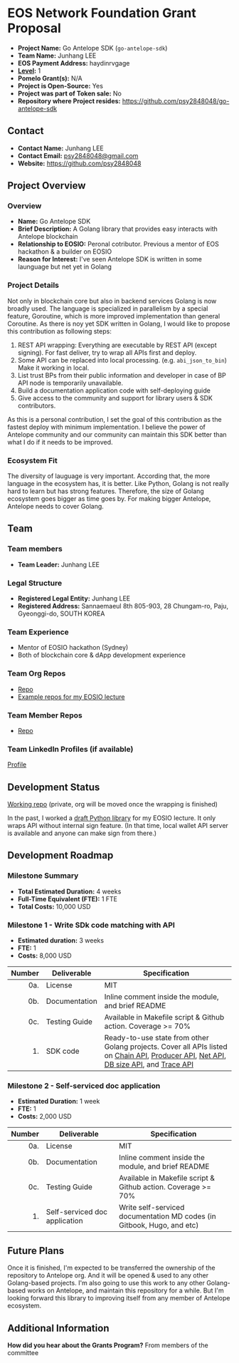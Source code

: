 # EOS Network Foundation Grant Proposal

- **Project Name:** Go Antelope SDK (`go-antelope-sdk`)
- **Team Name:** Junhang LEE
- **EOS Payment Address:** haydinrvgage
- **[Level](https://github.com/eosnetworkfoundation/grant-framework#grant-levels):** 1
- **Pomelo Grant(s):** N/A
- **Project is Open-Source:** Yes
- **Project was part of Token sale:** No
- **Repository where Project resides:** https://github.com/psy2848048/go-antelope-sdk

## Contact

- **Contact Name:** Junhang LEE
- **Contact Email:** psy2848048@gmail.com
- **Website:** https://github.com/psy2848048

## Project Overview

### Overview

- **Name:** Go Antelope SDK
- **Brief Description:** A Golang library that provides easy interacts with Antelope blockchain
- **Relationship to EOSIO:** Peronal cotributor. Previous a mentor of EOS hackathon & a builder on EOSIO
- **Reason for Interest:** I've seen Antelope SDK is written in some launguage but net yet in Golang

### Project Details

Not only in blockchain core but also in backend services Golang is now broadly used. The language is specialized in parallelism by a special feature, Goroutine, which is more improved implementation than general Coroutine. As there is noy yet SDK written in Golang, I would like to propose this contribution as following steps:

1. REST API wrapping: Everything are executable by REST API (except signing). For fast deliver, try to wrap all APIs first and deploy.
1. Some API can be replaced into local processing. (e.g. `abi_json_to_bin`) Make it working in local.
1. List trust BPs from their public information and developer in case of BP API node is temporarily unavailable.
1. Build a documentation application code with self-deploying guide
1. Give access to the community and support for library users & SDK contributors.

As this is a personal contribution, I set the goal of this contribution as the fastest deploy with minimum implementation. I believe the power of Antelope community and our community can maintain this SDK better than what I do if it needs to be improved.

### Ecosystem Fit

The diversity of lauguage is very important. According that, the more language in the ecosystem has, it is better. Like Python, Golang is not really hard to learn but has strong features. Therefore, the size of Golang ecosystem goes bigger as time goes by. For making bigger Antelope, Antelope needs to cover Golang.

## Team

### Team members

- **Team Leader:** Junhang LEE

### Legal Structure

- **Registered Legal Entity:** Junhang LEE
- **Registered Address:** Sannaemaeul 8th 805-903, 28 Chungam-ro, Paju, Gyeonggi-do, SOUTH KOREA

### Team Experience

- Mentor of EOSIO hackathon (Sydney)
- Both of blockchain core & dApp development experience

### Team Org Repos

- [Repo](https://github.com/psy2848048)
- [Example repos for my EOSIO lecture](https://github.com/psy2848048/deveos)

### Team Member Repos

- [Repo](https://github.com/psy2848048)

### Team LinkedIn Profiles (if available)

[Profile](https://www.linkedin.com/in/psy2848048/)

## Development Status

[Working repo](https://github.com/psy2848048/go-antelope-sdk) (private, org will be moved once the wrapping is finished)

In the past, I worked a [draft Python library](https://github.com/psy2848048/pyeosio) for my EOSIO lecture. It only wraps API without internal sign feature. (In that time, local wallet API server is available and anyone can make sign from there.)

## Development Roadmap

### Milestone Summary

- **Total Estimated Duration:** 4 weeks
- **Full-Time Equivalent (FTE):** 1 FTE
- **Total Costs:** 10,000 USD

### Milestone 1 - Write SDk code matching with API

- **Estimated duration:** 3 weeks
- **FTE:**  1
- **Costs:** 8,000 USD

| Number | Deliverable | Specification |
| -----: | ----------- | ------------- |
| 0a. | License | MIT |
| 0b. | Documentation | Inline comment inside the module, and brief README |
| 0c. | Testing Guide | Available in Makefile script & Github action. Coverage >= 70% |
| 1. | SDK code | Ready-to-use state from other Golang projects. Cover all APIs listed on [Chain API](https://developers.eos.io/manuals/eos/latest/nodeos/plugins/chain_api_plugin/api-reference/index), [Producer API](https://developers.eos.io/manuals/eos/latest/nodeos/plugins/producer_api_plugin/api-reference/index), [Net API](https://developers.eos.io/manuals/eos/latest/nodeos/plugins/net_api_plugin/api-reference/index), [DB size API](https://developers.eos.io/manuals/eos/latest/nodeos/plugins/db_size_api_plugin/api-reference/index), and [Trace API](https://developers.eos.io/manuals/eos/latest/nodeos/plugins/trace_api_plugin/api-reference/index) |

### Milestone 2 - Self-serviced doc application

- **Estimated Duration:** 1 week
- **FTE:**  1
- **Costs:** 2,000 USD

| Number | Deliverable | Specification |
| -----: | ----------- | ------------- |
| 0a. | License | MIT |
| 0b. | Documentation | Inline comment inside the module, and brief README |
| 0c. | Testing Guide | Available in Makefile script & Github action. Coverage >= 70% |
| 1. | Self-serviced doc application | Write self-serviced documentation MD codes (in Gitbook, Hugo, and etc) |

## Future Plans

Once it is finished, I'm expected to be transferred the ownership of the repository to Antelope org. And it will be opened & used to any other Golang-based projects. I'm also going to use this work to any other Golang-based works on Antelope, and maintain this repository for a while. But I'm looking forward this library to improving itself from any member of Antelope ecosystem.

## Additional Information

**How did you hear about the Grants Program?** From members of the committee
